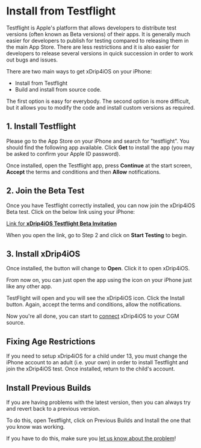 # Install from Testflight

Testflight is Apple's platform that allows developers to distribute test versions (often known as Beta versions) of their apps. It is generally much easier for developers to publish for testing compared to releasing them in the main App Store. There are less restrictions and it is also easier for developers to release several versions in quick succession in order to work out bugs and issues.

There are two main ways to get xDrip4iOS on your iPhone:

- Install from Testflight
- Build and install from source code.

The first option is easy for everybody. The second option is more difficult, but it allows you to modify the code and install custom versions as required.
</br>

## 1. Install Testflight

Please go to the App Store on your iPhone and search for "testflight". You should find the following app available. Click **Get** to install the app (you may be asked to confirm your Apple ID password).

Once installed, open the Testflight app, press **Continue** at the start screen, **Accept** the terms and conditions and then **Allow** notifications.
</br>

## 2. Join the Beta Test

Once you have Testflight correctly installed, you can now join the xDrip4iOS Beta test. Click on the below link using your iPhone:

[Link for **xDrip4iOS Testflight Beta Invitation**](https://testflight.apple.com/join/dn0HF8ky)

When you open the link, go to Step 2 and click on **Start Testing** to begin.
</br>

## 3. Install xDrip4iOS

Once installed, the button will change to **Open**. Click it to open xDrip4iOS.

From now on, you can just open the app using the icon on your iPhone just like any other app.

TestFlight will open and you will see the xDrip4iOS icon. Click the Install button. Again, accept the terms and conditions, allow the notifications.

Now you're all done, you can start to [connect](../connect/index.md) xDrip4iOS to your CGM source.
</br>

## Fixing Age Restrictions

If you need to setup xDrip4iOS for a child under 13, you must change the iPhone account to an adult (i.e. your own) in order to install Testflight and join the xDrip4iOS test. Once installed, return to the child's account.
</br>

## Install Previous Builds

If you are having problems with the latest version, then you can always try and revert back to a previous version.

To do this, open Testflight, click on Previous Builds and Install the one that you know was working. 

If you have to do this, make sure you [let us know about the problem](../troubleshoot/reporting_issues.md)!

